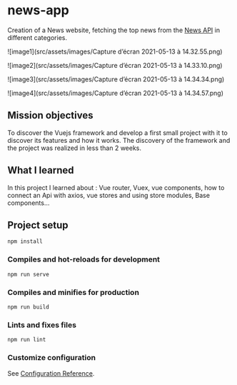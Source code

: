# news-app

Creation of a News website, fetching the top news from the [News API](https://newsapi.org/) in different categories. 

![image1](src/assets/images/Capture d’écran 2021-05-13 à 14.32.55.png)

![image2](src/assets/images/Capture d’écran 2021-05-13 à 14.33.10.png)

![image3](src/assets/images/Capture d’écran 2021-05-13 à 14.34.34.png)

![image4](src/assets/images/Capture d’écran 2021-05-13 à 14.34.57.png)

## Mission objectives 

To discover the Vuejs framework and develop a first small project with it to discover its features and how it works. 
The discovery of the framework and the project was realized in less than 2 weeks.

## What I learned 

In this project I learned about : Vue router, Vuex, vue components, how to connect an Api with axios, vue stores and using store modules, Base components... 

## Project setup
```
npm install
```

### Compiles and hot-reloads for development
```
npm run serve
```

### Compiles and minifies for production
```
npm run build
```

### Lints and fixes files
```
npm run lint
```

### Customize configuration
See [Configuration Reference](https://cli.vuejs.org/config/).
